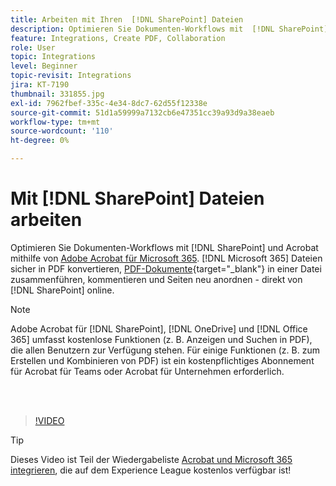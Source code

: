 ```yaml
---
title: Arbeiten mit Ihren  [!DNL SharePoint] Dateien
description: Optimieren Sie Dokumenten-Workflows mit  [!DNL SharePoint]  und Acrobat mithilfe von Adobe Acrobat für  [!DNL Microsoft 365]
feature: Integrations, Create PDF, Collaboration
role: User
topic: Integrations
level: Beginner
topic-revisit: Integrations
jira: KT-7190
thumbnail: 331855.jpg
exl-id: 7962fbef-335c-4e34-8dc7-62d55f12338e
source-git-commit: 51d1a59999a7132cb6e47351cc39a93d9a38eaeb
workflow-type: tm+mt
source-wordcount: '110'
ht-degree: 0%

---
```


# Mit [!DNL SharePoint] Dateien arbeiten

Optimieren Sie Dokumenten-Workflows mit [!DNL SharePoint] und Acrobat mithilfe von [Adobe Acrobat für Microsoft 365](https://appsource.microsoft.com/en-us/product/web-apps/adobeinc.adobe-document-cloud-pdf?tab=Overview). [!DNL Microsoft 365] Dateien sicher in PDF konvertieren, [PDF-Dokumente &#x200B;](https://www.adobe.com/acrobat/online/merge-pdf.html){target="_blank"} in einer Datei zusammenführen, kommentieren und Seiten neu anordnen - direkt von [!DNL SharePoint] online.

>[!NOTE]
>
>Adobe Acrobat für [!DNL SharePoint], [!DNL OneDrive] und [!DNL Office 365] umfasst kostenlose Funktionen (z. B. Anzeigen und Suchen in PDF), die allen Benutzern zur Verfügung stehen. Für einige Funktionen (z. B. zum Erstellen und Kombinieren von PDF) ist ein kostenpflichtiges Abonnement für Acrobat für Teams oder Acrobat für Unternehmen erforderlich.

<br> 

>[!VIDEO](https://video.tv.adobe.com/v/3415787?quality=12&learn=on&hidetitle=true&captions=ger)

>[!TIP]
>
>Dieses Video ist Teil der Wiedergabeliste [Acrobat und Microsoft 365 integrieren](https://experienceleague.adobe.com/de/playlists/acrobat-integrate-microsoft-365), die auf dem Experience League kostenlos verfügbar ist!
